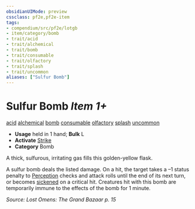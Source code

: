 ```yaml
---
obsidianUIMode: preview
cssclass: pf2e,pf2e-item
tags:
- compendium/src/pf2e/lotgb
- item/category/bomb
- trait/acid
- trait/alchemical
- trait/bomb
- trait/consumable
- trait/olfactory
- trait/splash
- trait/uncommon
aliases: ["Sulfur Bomb"]
---
```

# Sulfur Bomb *Item 1+*  
[acid](../../../Rules/traits/acid.md)  [alchemical](../../../Rules/traits/alchemical.md)  [bomb](../../../Rules/traits/bomb.md)  [consumable](../../../Rules/traits/consumable.md)  [olfactory](../../../Rules/traits/olfactory-b1.md)  [splash](../../../Rules/traits/splash.md)  [uncommon](../../../Rules/traits/uncommon.md)  

- **Usage** held in 1 hand; **Bulk** L
- **Activate** [Strike](../../../Rules/actions/strike.md)
- **Category** Bomb

A thick, sulfurous, irritating gas fills this golden-yellow flask.

A sulfur bomb deals the listed damage. On a hit, the target takes a –1 status penalty to [Perception](../../skills.md#Perception) checks and attack rolls until the end of its next turn, or becomes [sickened](../../../Rules/conditions.md#Sickened) on a critical hit. Creatures hit with this bomb are temporarily immune to the effects of the bomb for 1 minute.

*Source: Lost Omens: The Grand Bazaar p. 15*
